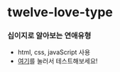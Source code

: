 # twelve-love-type
### 십이지로 알아보는 연애유형
- html, css, javaScript 사용
- <a href="https://loving-hoover-3db6e9.netlify.app/">여기</a>를 눌러서 테스트해보세요!
